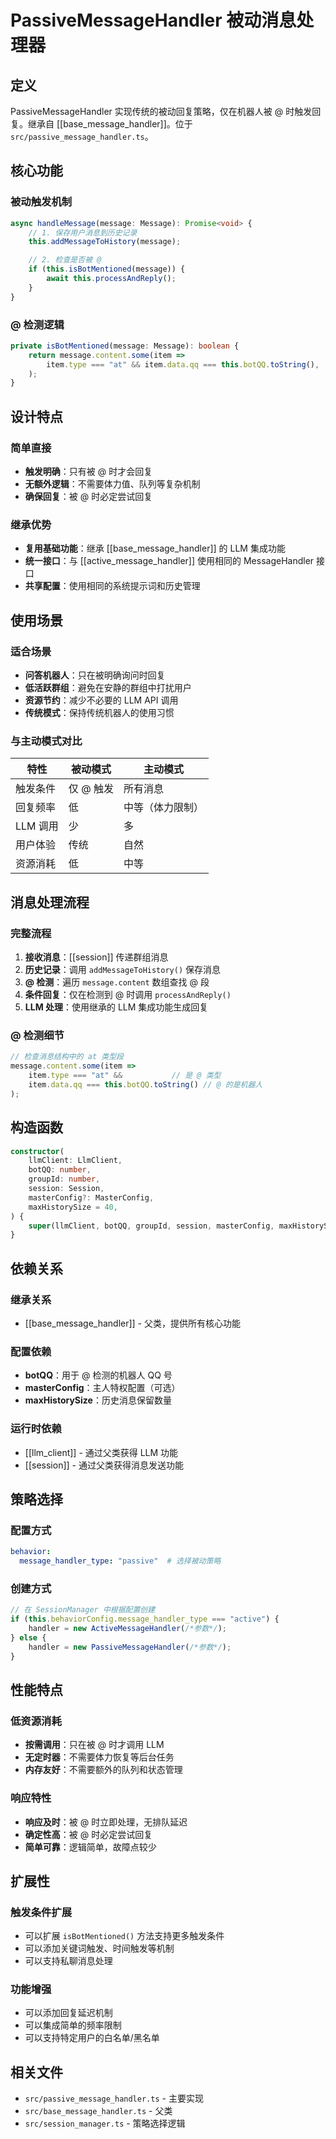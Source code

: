 # PassiveMessageHandler 被动消息处理器

## 定义

PassiveMessageHandler 实现传统的被动回复策略，仅在机器人被 @ 时触发回复。继承自 [[base_message_handler]]。位于 `src/passive_message_handler.ts`。

## 核心功能

### 被动触发机制
```typescript
async handleMessage(message: Message): Promise<void> {
    // 1. 保存用户消息到历史记录
    this.addMessageToHistory(message);

    // 2. 检查是否被 @
    if (this.isBotMentioned(message)) {
        await this.processAndReply();
    }
}
```

### @ 检测逻辑
```typescript
private isBotMentioned(message: Message): boolean {
    return message.content.some(item => 
        item.type === "at" && item.data.qq === this.botQQ.toString(),
    );
}
```

## 设计特点

### 简单直接
- **触发明确**：只有被 @ 时才会回复
- **无额外逻辑**：不需要体力值、队列等复杂机制
- **确保回复**：被 @ 时必定尝试回复

### 继承优势
- **复用基础功能**：继承 [[base_message_handler]] 的 LLM 集成功能
- **统一接口**：与 [[active_message_handler]] 使用相同的 MessageHandler 接口
- **共享配置**：使用相同的系统提示词和历史管理

## 使用场景

### 适合场景
- **问答机器人**：只在被明确询问时回复
- **低活跃群组**：避免在安静的群组中打扰用户
- **资源节约**：减少不必要的 LLM API 调用
- **传统模式**：保持传统机器人的使用习惯

### 与主动模式对比
| 特性 | 被动模式 | 主动模式 |
|------|----------|----------|
| 触发条件 | 仅 @ 触发 | 所有消息 |
| 回复频率 | 低 | 中等（体力限制） |
| LLM 调用 | 少 | 多 |
| 用户体验 | 传统 | 自然 |
| 资源消耗 | 低 | 中等 |

## 消息处理流程

### 完整流程
1. **接收消息**：[[session]] 传递群组消息
2. **历史记录**：调用 `addMessageToHistory()` 保存消息
3. **@ 检测**：遍历 `message.content` 数组查找 @ 段
4. **条件回复**：仅在检测到 @ 时调用 `processAndReply()`
5. **LLM 处理**：使用继承的 LLM 集成功能生成回复

### @ 检测细节
```typescript
// 检查消息结构中的 at 类型段
message.content.some(item => 
    item.type === "at" &&           // 是 @ 类型
    item.data.qq === this.botQQ.toString() // @ 的是机器人
);
```

## 构造函数
```typescript
constructor(
    llmClient: LlmClient,
    botQQ: number,
    groupId: number,
    session: Session,
    masterConfig?: MasterConfig,
    maxHistorySize = 40,
) {
    super(llmClient, botQQ, groupId, session, masterConfig, maxHistorySize);
}
```

## 依赖关系

### 继承关系
- [[base_message_handler]] - 父类，提供所有核心功能

### 配置依赖
- **botQQ**：用于 @ 检测的机器人 QQ 号
- **masterConfig**：主人特权配置（可选）
- **maxHistorySize**：历史消息保留数量

### 运行时依赖
- [[llm_client]] - 通过父类获得 LLM 功能
- [[session]] - 通过父类获得消息发送功能

## 策略选择

### 配置方式
```yaml
behavior:
  message_handler_type: "passive"  # 选择被动策略
```

### 创建方式
```typescript
// 在 SessionManager 中根据配置创建
if (this.behaviorConfig.message_handler_type === "active") {
    handler = new ActiveMessageHandler(/*参数*/);
} else {
    handler = new PassiveMessageHandler(/*参数*/);
}
```

## 性能特点

### 低资源消耗
- **按需调用**：只在被 @ 时才调用 LLM
- **无定时器**：不需要体力恢复等后台任务
- **内存友好**：不需要额外的队列和状态管理

### 响应特性
- **响应及时**：被 @ 时立即处理，无排队延迟
- **确定性高**：被 @ 时必定尝试回复
- **简单可靠**：逻辑简单，故障点较少

## 扩展性

### 触发条件扩展
- 可以扩展 `isBotMentioned()` 方法支持更多触发条件
- 可以添加关键词触发、时间触发等机制
- 可以支持私聊消息处理

### 功能增强
- 可以添加回复延迟机制
- 可以集成简单的频率限制
- 可以支持特定用户的白名单/黑名单

## 相关文件
- `src/passive_message_handler.ts` - 主要实现
- `src/base_message_handler.ts` - 父类
- `src/session_manager.ts` - 策略选择逻辑